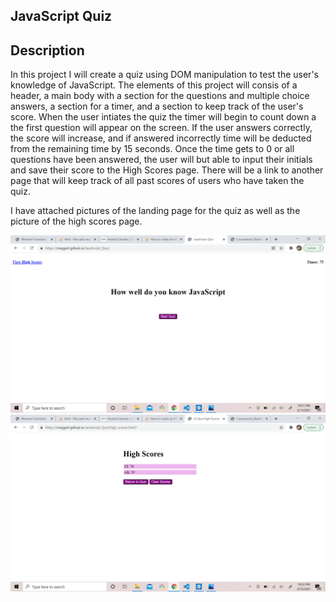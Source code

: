 ## JavaScript Quiz

## Description

In this project I will create a quiz using DOM manipulation to test the user's knowledge of JavaScript. The elements of this project will consis of a header, a main body with a section for the questions and multiple choice answers, a section for a timer, and a section to keep track of the user's score. When the user intiates the quiz the timer will begin to count down a the first question will appear on the screen. If the user answers correctly, the score will increase, and if answered incorrectly time will be deducted from the remaining time by 15 seconds. Once the time gets to 0 or all questions have been answered, the user will but able to input their initials and save their score to the High Scores page. There will be a link to another page that will keep track of all past scores of users who have taken the quiz.

I have attached pictures of the landing page for the quiz as well as the picture of the high scores page.

![start of the quiz](./assets/images/quiz_start.png)
![high scores page](./assets/images/quiz_highscores.png)